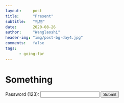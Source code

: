 ```yaml
---
layout:     post
title:      "Present"
subtitle:   "礼物"
date:       2020-08-26
author:     "Wanglaoshi"
header-img: "img/post-bg-day4.jpg"
comments:   false
tags:
      - going-far
---
```


# Something

<form id='pwd_form' onsubmit="return false;">
  Password (123): <input type="text" name="password" id='password'/>
  <input type="submit" onclick="myFunction()" />
</form>

<img id="mypic" src="/img/0lzzsd_big.png" alt="present" width="150%" style="display: none;">

<script>
function myFunction() {
  var pwd = document.getElementById("password").value
  var x = document.getElementById("mypic");
  if (pwd === '123') {
	x.style.display = "block"
  } else {
	alert("Password is not correct!")
	document.getElementById("pwd_form").reset();
  }
}

</script>